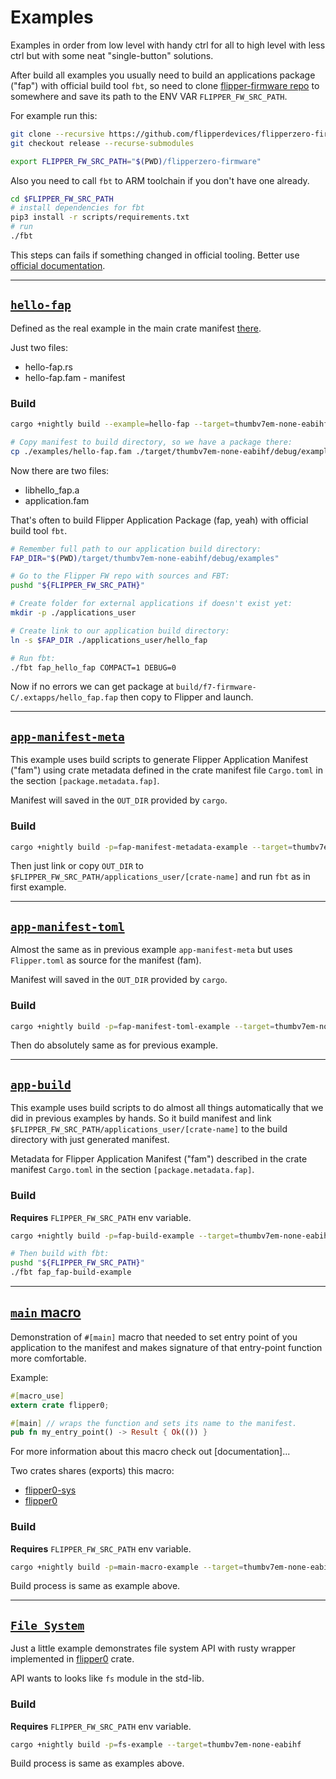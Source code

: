 # Examples

Examples in order from low level with handy ctrl for all to high level with less ctrl but with some neat "single-button" solutions.

After build all examples you usually need to build an applications package ("fap") with official build tool `fbt`,
so need to clone [flipper-firmware repo][] to somewhere and save its path to the ENV VAR `FLIPPER_FW_SRC_PATH`.

For example run this:
```bash
git clone --recursive https://github.com/flipperdevices/flipperzero-firmware.git
git checkout release --recurse-submodules

export FLIPPER_FW_SRC_PATH="$(PWD)/flipperzero-firmware"
```

Also you need to call `fbt` to ARM toolchain if you don't have one already.
```bash
cd $FLIPPER_FW_SRC_PATH
# install dependencies for fbt
pip3 install -r scripts/requirements.txt
# run
./fbt
```
This steps can fails if something changed in official tooling. Better use [official documentation][fbt-doc].

[fbt-doc]: https://github.com/flipperdevices/flipperzero-firmware/blob/release/documentation/fbt.md


[flipper-firmware repo]: https://github.com/flipperdevices/flipperzero-firmware/tree/release


- - -


## [`hello-fap`][]

Defined as the real example in the main crate manifest [there][hello-fap-def].

Just two files:
- hello-fap.rs
- hello-fap.fam - manifest

### Build

```bash
cargo +nightly build --example=hello-fap --target=thumbv7em-none-eabihf

# Copy manifest to build directory, so we have a package there:
cp ./examples/hello-fap.fam ./target/thumbv7em-none-eabihf/debug/examples/application.fam
```

Now there are two files:
- libhello_fap.a
- application.fam

That's often to build Flipper Application Package (fap, yeah) with official build tool `fbt`.

```bash
# Remember full path to our application build directory:
FAP_DIR="$(PWD)/target/thumbv7em-none-eabihf/debug/examples"

# Go to the Flipper FW repo with sources and FBT:
pushd "${FLIPPER_FW_SRC_PATH}"

# Create folder for external applications if doesn't exist yet:
mkdir -p ./applications_user

# Create link to our application build directory:
ln -s $FAP_DIR ./applications_user/hello_fap

# Run fbt:
./fbt fap_hello_fap COMPACT=1 DEBUG=0
```

Now if no errors we can get package at `build/f7-firmware-C/.extapps/hello_fap.fap` then copy to Flipper and launch.


[hello-fap-def]: https://github.com/boozook/flipper0/blob/master/Cargo.toml#L50-L53


- - -


## [`app-manifest-meta`][]

This example uses build scripts to generate Flipper Application Manifest ("fam") using crate metadata defined in the crate manifest file `Cargo.toml` in the section `[package.metadata.fap]`.

Manifest will saved in the `OUT_DIR` provided by `cargo`.


### Build

```bash
cargo +nightly build -p=fap-manifest-metadata-example --target=thumbv7em-none-eabihf
```

Then just link or copy `OUT_DIR` to `$FLIPPER_FW_SRC_PATH/applications_user/[crate-name]` and run `fbt` as in first example.


- - -


## [`app-manifest-toml`][]

Almost the same as in previous example `app-manifest-meta` but uses `Flipper.toml` as source for the manifest (fam).

Manifest will saved in the `OUT_DIR` provided by `cargo`.


### Build

```bash
cargo +nightly build -p=fap-manifest-toml-example --target=thumbv7em-none-eabihf
```

Then do absolutely same as for previous example.


- - -


## [`app-build`][]

This example uses build scripts to do almost all things automatically that we did in previous examples by hands.
So it build manifest and link `$FLIPPER_FW_SRC_PATH/applications_user/[crate-name]` to the build directory with just generated manifest.

Metadata for Flipper Application Manifest ("fam") described in the crate manifest `Cargo.toml` in the section `[package.metadata.fap]`.


### Build

__Requires__ `FLIPPER_FW_SRC_PATH` env variable.

```bash
cargo +nightly build -p=fap-build-example --target=thumbv7em-none-eabihf

# Then build with fbt:
pushd "${FLIPPER_FW_SRC_PATH}"
./fbt fap_fap-build-example
```


- - -


## [`main` macro][main-macro]

Demonstration of `#[main]` macro that needed to set entry point of you application to the manifest and makes signature of that entry-point function more comfortable.

Example:
```rust
#[macro_use]
extern crate flipper0;

#[main] // wraps the function and sets its name to the manifest.
pub fn my_entry_point() -> Result { Ok(()) }
```

For more information about this macro check out [documentation]...

Two crates shares (exports) this macro:
- [flipper0-sys][]
- [flipper0][]

[flipper0]: https://crates.io/crates/flipper0
[flipper0-sys]: https://crates.io/crates/flipper0-sys


### Build

__Requires__ `FLIPPER_FW_SRC_PATH` env variable.

```bash
cargo +nightly build -p=main-macro-example --target=thumbv7em-none-eabihf
```

Build process is same as example above.


- - -


## [`File System`][fs]

Just a little example demonstrates file system API with rusty wrapper implemented in [flipper0][] crate.

API wants to looks like `fs` module in the std-lib.

### Build

__Requires__ `FLIPPER_FW_SRC_PATH` env variable.

```bash
cargo +nightly build -p=fs-example --target=thumbv7em-none-eabihf
```

Build process is same as examples above.




[`hello-fap`]: https://github.com/boozook/flipper0/blob/master/examples/hello-fap.rs
[`app-manifest-meta`]: https://github.com/boozook/flipper0/blob/master/examples/app-manifest-meta
[`app-manifest-toml`]: https://github.com/boozook/flipper0/blob/master/examples/app-manifest-toml
[main-macro]: https://github.com/boozook/flipper0/blob/master/examples/macro
[`app-build`]: https://github.com/boozook/flipper0/blob/master/examples/app-build
[fs]: https://github.com/boozook/flipper0/blob/master/examples/fs
